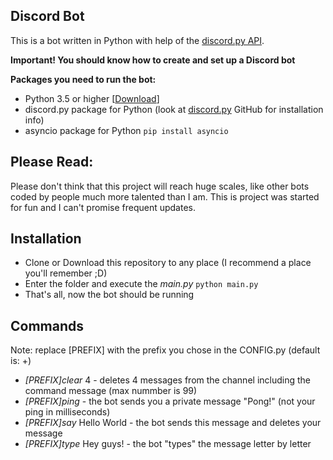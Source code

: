 ## Discord Bot

This is a bot written in Python with help of the [discord.py API](https://github.com/Rapptz/discord.py "discord.py Github Page").

__Important! You should know how to create and set up a Discord bot__

**Packages you need to run the bot:**

*   Python 3.5 or higher [[Download](https://python.org/downloads/ "Python Download")]
*   discord.py package for Python (look at [discord.py](https://github.com/Rapptz/discord.py "discord.py Github Page") GitHub for installation info)
*   asyncio package for Python
    `pip install asyncio`


## Please Read:

Please don't think that this project will reach huge scales, like other bots coded by people much more talented than I am.
This is project was started for fun and I can't promise frequent updates.

## Installation

*   Clone or Download this repository to any place (I recommend a place you'll remember ;D)
*   Enter the folder and execute the _main.py_
    `python main.py`
*   That's all, now the bot should be running

## Commands

Note: replace [PREFIX] with the prefix you chose in the CONFIG.py (default is: +)

*   _[PREFIX]clear_ 4 - deletes 4 messages from the channel including the command message (max nummber is 99)
*   _[PREFIX]ping_ - the bot sends you a private message "Pong!" (not your ping in milliseconds)
*   _[PREFIX]say_ Hello World - the bot sends this message and deletes your message
*   _[PREFIX]type_ Hey guys! - the bot "types" the message letter by letter
